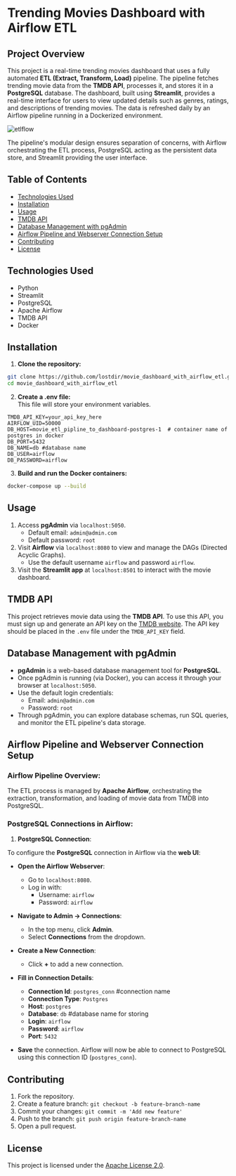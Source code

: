 
# Trending Movies Dashboard with Airflow ETL

## Project Overview
This project is a real-time trending movies dashboard that uses a fully automated **ETL (Extract, Transform, Load)** pipeline. The pipeline fetches trending movie data from the **TMDB API**, processes it, and stores it in a **PostgreSQL** database. The dashboard, built using **Streamlit**, provides a real-time interface for users to view updated details such as genres, ratings, and descriptions of trending movies. The data is refreshed daily by an Airflow pipeline running in a Dockerized environment.

![etlflow](https://github.com/user-attachments/assets/3cec7aa3-3f6f-45ea-907c-ec39174cc597)

The pipeline's modular design ensures separation of concerns, with Airflow orchestrating the ETL process, PostgreSQL acting as the persistent data store, and Streamlit providing the user interface.

## Table of Contents
- [Technologies Used](#technologies-used)
- [Installation](#installation)
- [Usage](#usage)
- [TMDB API](#tmdb-api)
- [Database Management with pgAdmin](#database-management-with-pgadmin)
- [Airflow Pipeline and Webserver Connection Setup](#airflow-pipeline-and-webserver-connection-setup)
- [Contributing](#contributing)
- [License](#license)

## Technologies Used
- Python
- Streamlit
- PostgreSQL
- Apache Airflow
- TMDB API
- Docker

## Installation
1. **Clone the repository:**
```bash
git clone https://github.com/lostdir/movie_dashboard_with_airflow_etl.git
cd movie_dashboard_with_airflow_etl
```
2. **Create a .env file:**  
This file will store your environment variables.
```plaintext
TMDB_API_KEY=your_api_key_here
AIRFLOW_UID=50000
DB_HOST=movie_etl_pipline_to_dashboard-postgres-1  # container name of postgres in docker
DB_PORT=5432
DB_NAME=db #database name
DB_USER=airflow
DB_PASSWORD=airflow
```
3. **Build and run the Docker containers:**
```bash
docker-compose up --build
```

## Usage
1. Access **pgAdmin** via `localhost:5050`.
    - Default email: `admin@admin.com`
    - Default password: `root`
2. Visit **Airflow** via `localhost:8080` to view and manage the DAGs (Directed Acyclic Graphs).
    - Use the default username `airflow` and password `airflow`.
3. Visit the **Streamlit app** at `localhost:8501` to interact with the movie dashboard.

## TMDB API
This project retrieves movie data using the **TMDB API**. To use this API, you must sign up and generate an API key on the [TMDB website](https://www.themoviedb.org/). The API key should be placed in the `.env` file under the `TMDB_API_KEY` field.

## Database Management with pgAdmin
- **pgAdmin** is a web-based database management tool for **PostgreSQL**. 
- Once pgAdmin is running (via Docker), you can access it through your browser at `localhost:5050`.
- Use the default login credentials:
    - Email: `admin@admin.com`
    - Password: `root`
- Through pgAdmin, you can explore database schemas, run SQL queries, and monitor the ETL pipeline's data storage.

## Airflow Pipeline and Webserver Connection Setup

### Airflow Pipeline Overview:
The ETL process is managed by **Apache Airflow**, orchestrating the extraction, transformation, and loading of movie data from TMDB into PostgreSQL.

### PostgreSQL Connections in Airflow:

1. **PostgreSQL Connection**:

To configure the **PostgreSQL** connection in Airflow via the **web UI**:

- **Open the Airflow Webserver**:
  - Go to `localhost:8080`.
  - Log in with:
    - Username: `airflow`
    - Password: `airflow`
  
- **Navigate to Admin -> Connections**:
  - In the top menu, click **Admin**.
  - Select **Connections** from the dropdown.

- **Create a New Connection**:
  - Click **+** to add a new connection.

- **Fill in Connection Details**:
  - **Connection Id**: `postgres_conn` #connection name
  - **Connection Type**: `Postgres`
  - **Host**: `postgres`
  - **Database**: `db` #database name for storing  
  - **Login**: `airflow`
  - **Password**: `airflow`
  - **Port**: `5432`

- **Save** the connection. Airflow will now be able to connect to PostgreSQL using this connection ID (`postgres_conn`).


## Contributing
1. Fork the repository.
2. Create a feature branch: `git checkout -b feature-branch-name`
3. Commit your changes: `git commit -m 'Add new feature'`
4. Push to the branch: `git push origin feature-branch-name`
5. Open a pull request.

## License
This project is licensed under the [Apache License 2.0](LICENSE).

